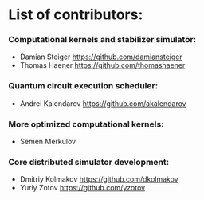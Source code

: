 # List of contributors:

### Computational kernels and stabilizer simulator:
  + Damian Steiger https://github.com/damiansteiger
  + Thomas Haener https://github.com/thomashaener
### Quantum circuit execution scheduler:
  + Andrei Kalendarov https://github.com/akalendarov
### More optimized computational kernels:
  + Semen Merkulov
### Core distributed simulator development:
  + Dmitriy Kolmakov https://github.com/dkolmakov
  + Yuriy Zotov https://github.com/yzotov

